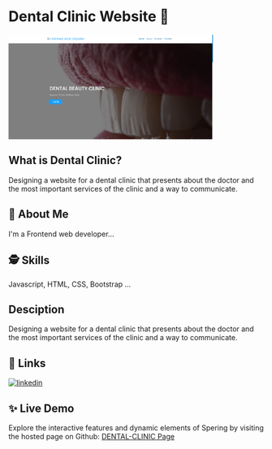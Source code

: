 # Dental Clinic Website 💉

<img align="center" width="80%" src="https://github.com/MhmdTahaSheRif/DENTAL-CLINIC/blob/main/images/Screenshot 2024-12-11 151721.png">

## What is Dental Clinic?
Designing a website for a dental clinic that presents about the doctor and the most important services of the clinic and a way to communicate.

## 🚀 About Me
I'm a Frontend web developer...

  
## 🕵️‍ Skills
Javascript, HTML, CSS, Bootstrap ...

## Desciption
Designing a website for a dental clinic that presents about the doctor and the most important services of the clinic and a way to communicate.

## 🔗 Links

[![linkedin](https://img.shields.io/badge/linkedin-0A66C2?style=for-the-badge&logo=linkedin&logoColor=white)](https://www.linkedin.com/in/mohamed-taha-sherif/)


## ✨ Live Demo

Explore the interactive features and dynamic elements of Spering by visiting the hosted page on Github:
[DENTAL-CLINIC Page](https://mhmdtahasherif.github.io/DENTAL-CLINIC/)
